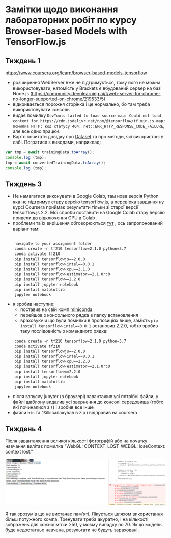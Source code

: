 # Замітки щодо виконання лабораторних робіт по курсу Browser-based Models with TensorFlow.js

## Тиждень 1

https://www.coursera.org/learn/browser-based-models-tensorflow

- розширення WebServer вже не підтримується, тому його не можна використовувати, натомість у Brackets є вбудований сервер на базі Node.js (https://community.deeplearning.ai/t/web-server-for-chrome-no-longer-supported-on-chrome/219533/5)
- відкривається порожня сторінка і це нормально, бо там треба використовувати консоль
- видає помилку `DevTools failed to load source map: Could not load content for https://cdn.jsdelivr.net/npm/@tensorflow/tf.min.js.map: Помилка HTTP: код статусу 404, net::ERR_HTTP_RESPONSE_CODE_FAILURE`, але все одно працює
- Варто почитати довідку про [Dataset](https://js.tensorflow.org/api/latest/?_gl=1*t6m8cx*_ga*MTkwNTc5NjI5MS4xNjgwNDIzNzk0*_ga_W0YLR4190T*MTY4ODMxMzE0Ny4xOC4xLjE2ODgzMTMxNDcuMC4wLjA.#class:data.Dataset) та про методи, які використані в лабі. Погратися з виводами, наприклад:

```js
var tmp = await trainingData.toArray();
console.log (tmp);
tmp = await convertedTrainingData.toArray();
console.log (tmp);
```

## Тиждень 3

- Не намагатися виконувати в Google Colab, там нова версія Python яка не підтримує стару версію tensorflow.js, а перевірка завдання ну курсі Coursera приймає результати тільки зі старої версії tensorflow.js 2.2. Мої спроби поставити на Google Colab стару версію привели до відключення GPU в Colab .
- проблеми та їх вирішення обговорюються [тут](https://community.deeplearning.ai/t/error-installing-tensorflow-2-2-on-colab-as-well-as-anaconda/287783/25) , ось запропонований варіант там:

```

    navigate to your assignment folder
    conda create -n tf210 tensorflow=2.1.0 python=3.7
    conda activate tf210
    pip install tensorflowjs==2.0.0
    pip install tensorflow-intel==0.0.1
    pip install tensorflow-cpu==2.1.0
    pip install tensorflow-estimator==2.1.0rc0
    pip install tensorflow==2.2.0
    pip install jupyter notebook
    pip install matplotlib
    jupyter notebook

```

- я зробив наступне: 
  - поставив на свій комп [miniconda](https://docs.conda.io/en/latest/miniconda.html#installing) 
  - перейшов з консольного рядка в папку встановлення
  - враховуючи що були помилки в пропозиціях вище, замість `pip install tensorflow-intel==0.0.1`  встановив 2.2.0, тобто зробив таку послідовність з командного рядка: 

```
    conda create -n tf210 tensorflow=2.1.0 python=3.7
    conda activate tf210
    pip install tensorflowjs==2.0.0
    pip install tensorflow-intel==0.0.1
    pip install tensorflow-cpu==2.2.0
    pip install tensorflow-estimator==2.1.0rc0
    pip install tensorflow==2.2.0
    pip install jupyter notebook
    pip install matplotlib
    jupyter notebook
```

- після запуску jupyter (в браузері) завантажив усі потрібні файли, у файлі шаблону видалив усі звернення до консолі середовища (тобто які починалися з `!`) і зробив все інше
- файли `bin` та `JSON` запакував в zip і відправив на coursera 

## Тиждень 4

Після  завантаження великої кількості фотографій або на початку навчання вилітає помилка "WebGL: CONTEXT_LOST_WEBGL: loseContext: context lost." 

![image-20230719090820636](media/image-20230719090820636.png)

Я так зрозумів що не вистачає пам'яті. Лікується шляхом використання більш потужного компа. Тренувати треба акуратно, і на кількості зображень для кожної мітки >50, у моєму випадку по 70. Якщо модель буде недостатньо навчена, результати не будуть зараховані.    
